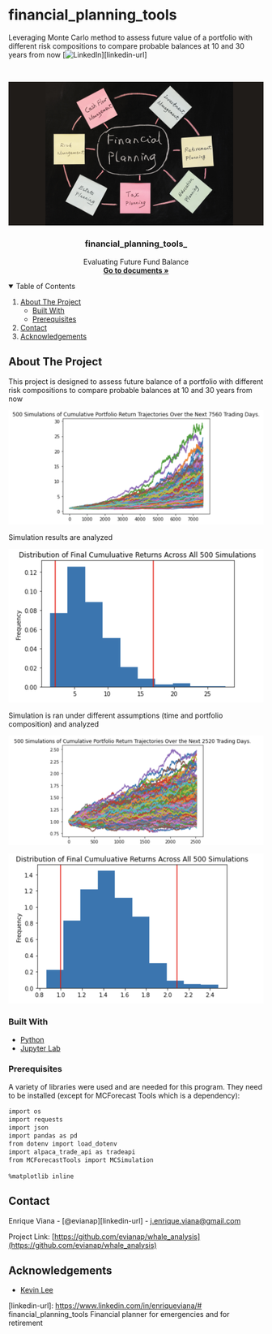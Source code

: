 # financial_planning_tools
Leveraging Monte Carlo method to assess future value of a portfolio with different risk compositions to compare probable balances at 10 and 30 years from now
[![LinkedIn][linkedin-shield]][linkedin-url]
<!-- [![License][license-shield]][license-url] -->

<!-- PROJECT LOGO -->
<br />
<p align="center">
    <img src="https://github.com/evianap/financial_planning_tools/blob/main/Images/5-4-challenge-image.png" alt="Financial Planning">
  </a>

  <h3 align="center">financial_planning_tools_</h3>

  <p align="center">
    Evaluating Future Fund Balance    <br />
    <a href="https://github.com/evianap/financial_planning_tools"><strong>Go to documents »</strong></a>
    <br />
  </p>
</p>

<!-- TABLE OF CONTENTS -->
<details open="open">
  <summary>Table of Contents</summary>
  <ol>
    <li>
      <a href="#about-the-project">About The Project</a>
      <ul>
        <li><a href="#built-with">Built With</a></li>
      </ul>
      <ul>
        <li><a href="#prerequisites">Prerequisites</a></li>
      </ul>
    </li>
    <li><a href="#contact">Contact</a></li>
    <li><a href="#acknowledgements">Acknowledgements</a></li>
  </ol>
</details>

<!-- ABOUT THE PROJECT -->
## About The Project

<p>This project is designed to assess future balance of a portfolio with different risk compositions to compare probable balances at 10 and 30 years from now<p/>


<p align="center"><img src="https://github.com/evianap/financial_planning_tools/blob/main/Images/MCSimulation1.png" alt="MC1"><p/>

<p>Simulation results are analyzed<p/>

<p align="center"><img src="https://github.com/evianap/financial_planning_tools/blob/main/Images/MCSimulation1Analysis.png" alt="MC1A"><p/>

<p>Simulation is ran under different assumptions (time and portfolio composition) and analyzed<p/>

<p align="center"><img src="https://github.com/evianap/financial_planning_tools/blob/main/Images/MCSimulation2.png" alt="MC2"><p/>
<p align="center"><img src="https://github.com/evianap/financial_planning_tools/blob/main/Images/MCSimulation2Analysis.png" alt="MC2A"><p/>

### Built With

<!-- This section should list any major frameworks that you built your project using. Leave any add-ons/plugins for the acknowledgements section. Here are a few examples. -->

* [Python](https://www.python.org/)
* [Jupyter Lab](https://jupyter.org/install)

### Prerequisites

<!-- This is an example of how to list things you need to use the software and how to install them. -->
A variety of libraries were used and are needed for this program. They need to be installed (except for MCForecast Tools which is a dependency):

``` 
import os
import requests
import json
import pandas as pd
from dotenv import load_dotenv
import alpaca_trade_api as tradeapi
from MCForecastTools import MCSimulation

%matplotlib inline
```



<!-- CONTACT -->
## Contact

Enrique Viana - [@evianap][linkedin-url] - j.enrique.viana@gmail.com

Project Link: [https://github.com/evianap/whale_analysis](https://github.com/evianap/whale_analysis)

<!-- ACKNOWLEDGEMENTS -->
## Acknowledgements

* [Kevin Lee](https://github.com/kevinclee26/)

<!-- MARKDOWN LINKS & IMAGES -->
<!-- https://www.markdownguide.org/basic-syntax/#reference-style-links -->

<!-- [license-shield]: 
[license-url]:  -->
[linkedin-shield]: https://img.shields.io/badge/-LinkedIn-black.svg?style=for-the-badge&logo=linkedin&colorB=555
[linkedin-url]: https://www.linkedin.com/in/enriqueviana/# financial_planning_tools
Financial planner for emergencies and for retirement
